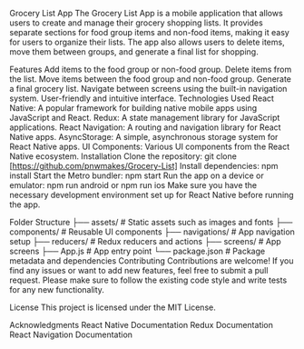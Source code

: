 Grocery List App
The Grocery List App is a mobile application that allows users to create and manage their grocery shopping lists. It provides separate sections for food group items and non-food items, making it easy for users to organize their lists. The app also allows users to delete items, move them between groups, and generate a final list for shopping.

Features
Add items to the food group or non-food group.
Delete items from the list.
Move items between the food group and non-food group.
Generate a final grocery list.
Navigate between screens using the built-in navigation system.
User-friendly and intuitive interface.
Technologies Used
React Native: A popular framework for building native mobile apps using JavaScript and React.
Redux: A state management library for JavaScript applications.
React Navigation: A routing and navigation library for React Native apps.
AsyncStorage: A simple, asynchronous storage system for React Native apps.
UI Components: Various UI components from the React Native ecosystem.
Installation
Clone the repository: git clone [https://github.com/pnwmakes/Grocery-List]
Install dependencies: npm install
Start the Metro bundler: npm start
Run the app on a device or emulator: npm run android or npm run ios
Make sure you have the necessary development environment set up for React Native before running the app.

Folder Structure
├── assets/ # Static assets such as images and fonts
├── components/ # Reusable UI components
├── navigations/ # App navigation setup
├── reducers/ # Redux reducers and actions
├── screens/ # App screens
├── App.js # App entry point
└── package.json # Package metadata and dependencies
Contributing
Contributions are welcome! If you find any issues or want to add new features, feel free to submit a pull request. Please make sure to follow the existing code style and write tests for any new functionality.

License
This project is licensed under the MIT License.

Acknowledgments
React Native Documentation
Redux Documentation
React Navigation Documentation
